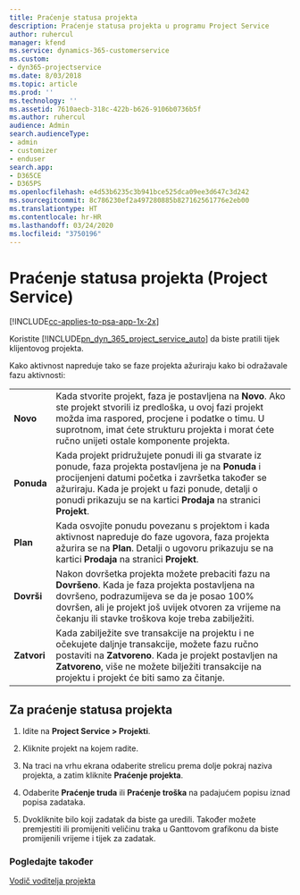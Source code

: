 ```yaml
---
title: Praćenje statusa projekta
description: Praćenje statusa projekta u programu Project Service
author: ruhercul
manager: kfend
ms.service: dynamics-365-customerservice
ms.custom:
- dyn365-projectservice
ms.date: 8/03/2018
ms.topic: article
ms.prod: ''
ms.technology: ''
ms.assetid: 7610aecb-318c-422b-b626-9106b0736b5f
ms.author: ruhercul
audience: Admin
search.audienceType:
- admin
- customizer
- enduser
search.app:
- D365CE
- D365PS
ms.openlocfilehash: e4d53b6235c3b941bce525dca09ee3d647c3d242
ms.sourcegitcommit: 8c786230ef2a497280885b827162561776e2eb00
ms.translationtype: HT
ms.contentlocale: hr-HR
ms.lasthandoff: 03/24/2020
ms.locfileid: "3750196"
---
```

# <a name="track-a-projects-status-project-service"></a>Praćenje statusa projekta (Project Service)

[!INCLUDE[cc-applies-to-psa-app-1x-2x](../includes/cc-applies-to-psa-app-1x-2x.md)]

Koristite [!INCLUDE[pn_dyn_365_project_service_auto](../includes/pn-dyn-365-project-service-auto.md)] da biste pratili tijek klijentovog projekta.  

Kako aktivnost napreduje tako se faze projekta ažuriraju kako bi odražavale fazu aktivnosti:  


|              |                                                                                                                                                                                                                                                                                                  |
|--------------|--------------------------------------------------------------------------------------------------------------------------------------------------------------------------------------------------------------------------------------------------------------------------------------------------|
|   **Novo**    | Kada stvorite projekt, faza je postavljena na **Novo**. Ako ste projekt stvorili iz predloška, u ovoj fazi projekt možda ima raspored, procjene i podatke o timu. U suprotnom, imat ćete strukturu projekta i morat ćete ručno unijeti ostale komponente projekta. |
|  **Ponuda**   |      Kada projekt pridružujete ponudi ili ga stvarate iz ponude, faza projekta postavljena je na **Ponuda** i procijenjeni datumi početka i završetka također se ažuriraju. Kada je projekt u fazi ponude, detalji o ponudi prikazuju se na kartici **Prodaja** na stranici **Projekt**.      |
|   **Plan**   |                                     Kada osvojite ponudu povezanu s projektom i kada aktivnost napreduje do faze ugovora, faza projekta ažurira se na **Plan**. Detalji o ugovoru prikazuju se na kartici **Prodaja** na stranici **Projekt**.                                      |
| **Dovrši** |                    Nakon dovršetka projekta možete prebaciti fazu na **Dovršeno**. Kada je faza projekta postavljena na dovršeno, podrazumijeva se da je posao 100% dovršen, ali je projekt još uvijek otvoren za vrijeme na čekanju ili stavke troškova koje treba zabilježiti.                     |
|  **Zatvori**   |           Kada zabilježite sve transakcije na projektu i ne očekujete daljnje transakcije, možete fazu ručno postaviti na **Zatvoreno**. Kada je projekt postavljen na **Zatvoreno**, više ne možete bilježiti transakcije na projektu i projekt će biti samo za čitanje.           |

## <a name="to-track-a-projects-status"></a>Za praćenje statusa projekta  

1.  Idite na **Project Service > Projekti**.  

2.  Kliknite projekt na kojem radite.  

3.  Na traci na vrhu ekrana odaberite strelicu prema dolje pokraj naziva projekta, a zatim kliknite **Praćenje projekta**.  

4.  Odaberite **Praćenje truda** ili **Praćenje troška** na padajućem popisu iznad popisa zadataka.  

5.  Dvokliknite bilo koji zadatak da biste ga uredili. Također možete premjestiti ili promijeniti veličinu traka u Ganttovom grafikonu da biste promijenili vrijeme i tijek za zadatak.  

### <a name="see-also"></a>Pogledajte također  
 [Vodič voditelja projekta](../project-service/project-manager-guide.md)
